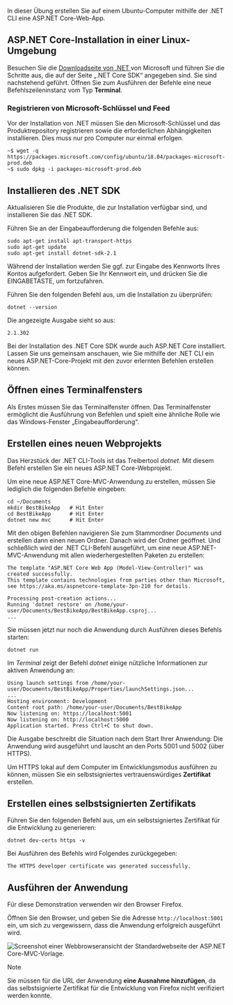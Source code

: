 In dieser Übung erstellen Sie auf einem Ubuntu-Computer mithilfe der .NET CLI eine ASP.NET Core-Web-App.

## <a name="aspnet-core-installation-on-linux-environment"></a>ASP.NET Core-Installation in einer Linux-Umgebung

Besuchen Sie die [Downloadseite von .NET ](https://www.microsoft.com/net/download) von Microsoft und führen Sie die Schritte aus, die auf der Seite „.NET Core SDK“ angegeben sind. Sie sind nachstehend geführt. Öffnen Sie zum Ausführen der Befehle eine neue Befehlszeileninstanz vom Typ **Terminal**.

### <a name="register-microsoft-key-and-feed"></a>Registrieren von Microsoft-Schlüssel und Feed

Vor der Installation von .NET müssen Sie den Microsoft-Schlüssel und das Produktrepository registrieren sowie die erforderlichen Abhängigkeiten installieren. Dies muss nur pro Computer nur einmal erfolgen.

```console
~$ wget -q https://packages.microsoft.com/config/ubuntu/18.04/packages-microsoft-prod.deb
~$ sudo dpkg -i packages-microsoft-prod.deb
```

## <a name="install-the-net-sdk"></a>Installieren des .NET SDK

Aktualisieren Sie die Produkte, die zur Installation verfügbar sind, und installieren Sie das .NET SDK.

Führen Sie an der Eingabeaufforderung die folgenden Befehle aus:

```console
sudo apt-get install apt-transport-https
sudo apt-get update
sudo apt-get install dotnet-sdk-2.1
```

Während der Installation werden Sie ggf. zur Eingabe des Kennworts Ihres Kontos aufgefordert. Geben Sie Ihr Kennwort ein, und drücken Sie die EINGABETASTE, um fortzufahren.

Führen Sie den folgenden Befehl aus, um die Installation zu überprüfen:

```console
dotnet --version
```

Die angezeigte Ausgabe sieht so aus:

```console
2.1.302
```

Bei der Installation des .NET Core SDK wurde auch ASP.NET Core installiert. Lassen Sie uns gemeinsam anschauen, wie Sie mithilfe der .NET CLI ein neues ASP.NET-Core-Projekt mit den zuvor erlernten Befehlen erstellen können.

## <a name="open-a-terminal-window"></a>Öffnen eines Terminalfensters

Als Erstes müssen Sie das Terminalfenster öffnen. Das Terminalfenster ermöglicht die Ausführung von Befehlen und spielt eine ähnliche Rolle wie das Windows-Fenster „Eingabeaufforderung“.

## <a name="create-a-new-web-project"></a>Erstellen eines neuen Webprojekts

Das Herzstück der .NET CLI-Tools ist das Treibertool *dotnet*. Mit diesem Befehl erstellen Sie ein neues ASP.NET Core-Webprojekt.

Um eine neue ASP.NET Core-MVC-Anwendung zu erstellen, müssen Sie lediglich die folgenden Befehle eingeben:

```console
cd ~/Documents
mkdir BestBikeApp   # Hit Enter
cd BestBikeApp      # Hit Enter
dotnet new mvc      # Hit Enter
```

Mit den obigen Befehlen navigieren Sie zum Stammordner *Documents* und erstellen dann einen neuen Ordner. Danach wird der Ordner geöffnet. Und schließlich wird der .NET CLI-Befehl ausgeführt, um eine neue ASP.NET-MVC-Anwendung mit allen wiederhergestellten Paketen zu erstellen:

```console
The template "ASP.NET Core Web App (Model-View-Controller)" was created successfully.
This template contains technologies from parties other than Microsoft, see https://aka.ms/aspnetcore-template-3pn-210 for details.

Processing post-creation actions...
Running 'dotnet restore' on /home/your-user/Documents/BestBikeApp/BestBikeApp.csproj...
...
```

Sie müssen jetzt nur noch die Anwendung durch Ausführen dieses Befehls starten:

```console
dotnet run
```

Im *Terminal* zeigt der Befehl *dotnet* einige nützliche Informationen zur aktiven Anwendung an:

```console
Using launch settings from /home/your-user/Documents/BestBikeApp/Properties/launchSettings.json...
...
Hosting environment: Development
Content root path: /home/your-user/Documents/BestBikeApp
Now listening on: https://localhost:5001
Now listening on: http://localhost:5000
Application started. Press Ctrl+C to shut down.
```

Die Ausgabe beschreibt die Situation nach dem Start Ihrer Anwendung: Die Anwendung wird ausgeführt und lauscht an den Ports 5001 und 5002 (über HTTPS).

Um HTTPS lokal auf dem Computer im Entwicklungsmodus ausführen zu können, müssen Sie ein selbstsigniertes vertrauenswürdiges **Zertifikat** erstellen.

## <a name="create-a-self-signed-certificate"></a>Erstellen eines selbstsignierten Zertifikats

Führen Sie den folgenden Befehl aus, um ein selbstsigniertes Zertifikat für die Entwicklung zu generieren:

```console
dotnet dev-certs https -v
```

Bei Ausführen des Befehls wird Folgendes zurückgegeben:

```console
The HTTPS developer certificate was generated successfully.
```

## <a name="run-the-application"></a>Ausführen der Anwendung

Für diese Demonstration verwenden wir den Browser Firefox.

Öffnen Sie den Browser, und geben Sie die Adresse `http://localhost:5001` ein, um sich zu vergewissern, dass die Anwendung erfolgreich ausgeführt wird.

![Screenshot einer Webbrowseransicht der Standardwebseite der ASP.NET Core-MVC-Vorlage.](../media/5-asp-core-mvc-default-template.PNG)

> [!NOTE]
> Sie müssen für die URL der Anwendung **eine Ausnahme hinzufügen**, da das selbstsignierte Zertifikat für die Entwicklung von Firefox nicht verifiziert werden konnte.
